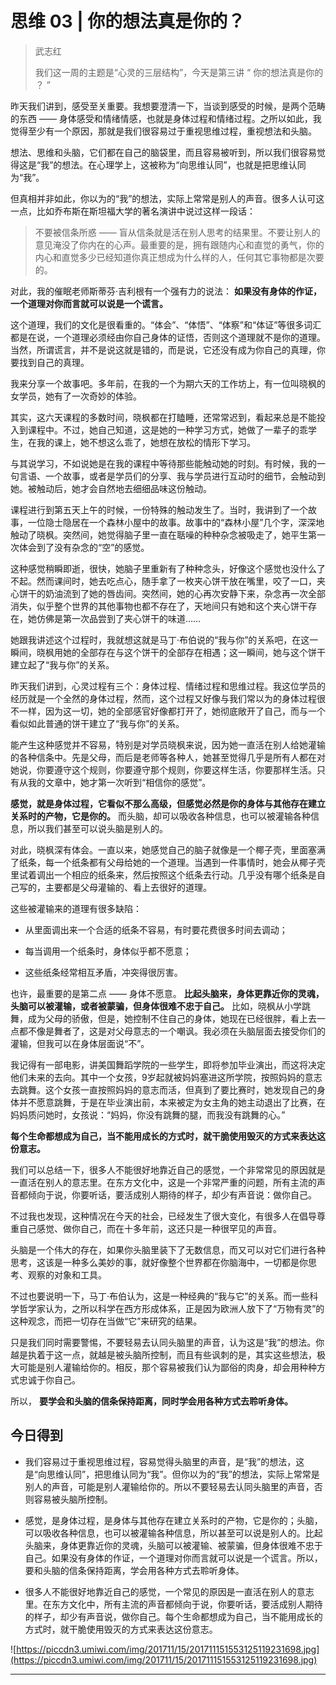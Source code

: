 # 思维 03 | 你的想法真是你的？

> 武志红
> 
> 我们这一周的主题是“心灵的三层结构”，今天是第三讲 “ 你的想法真是你的 ？ ”

昨天我们讲到，感受至关重要。我想要澄清一下，当谈到感受的时候，是两个范畴的东西 —— 身体感受和情绪情感，也就是身体过程和情绪过程。之所以如此，我觉得至少有一个原因，那就是我们很容易过于重视思维过程，重视想法和头脑。

想法、思维和头脑，它们都在自己的脑袋里，而且容易被听到，所以我们很容易觉得这是“我”的想法。在心理学上，这被称为“向思维认同”，也就是把思维认同为“我”。

但真相并非如此，你以为的“我”的想法，实际上常常是别人的声音。很多人认可这一点，比如乔布斯在斯坦福大学的著名演讲中说过这样一段话：

> 不要被信条所惑 —— 盲从信条就是活在别人思考的结果里。不要让别人的意见淹没了你内在的心声。最重要的是，拥有跟随内心和直觉的勇气，你的内心和直觉多少已经知道你真正想成为什么样的人，任何其它事物都是次要的。

对此，我的催眠老师斯蒂芬·吉利根有一个强有力的说法： **如果没有身体的作证，一个道理对你而言就可以说是一个谎言。**

这个道理，我们的文化是很看重的。“体会”、“体悟”、“体察”和“体证”等很多词汇都是在说，一个道理必须经由你自己身体的证悟，否则这个道理就不是你的道理。当然，所谓谎言，并不是说这就是错的，而是说，它还没有成为你自己的真理，你要找到自己的真理。

我来分享一个故事吧。多年前，在我的一个为期六天的工作坊上，有一位叫晓枫的女学员，她有了一次奇妙的体验。

其实，这六天课程的多数时间，晓枫都在打瞌睡，还常常迟到，看起来总是不能投入到课程中。不过，她自己知道，这是她的一种学习方式，她做了一辈子的乖学生，在我的课上，她不想这么乖了，她想在放松的情形下学习。

与其说学习，不如说她是在我的课程中等待那些能触动她的时刻。有时候，我的一句言语、一个故事，或者是学员们的分享、我与学员进行互动时的细节，会触动到她。被触动后，她才会自然地去细细品味这份触动。

课程进行到第五天上午的时候，一份特殊的触动发生了。当时，我讲到了一个故事，一位隐士隐居在一个森林小屋中的故事。故事中的“森林小屋”几个字，深深地触动了晓枫。突然间，她觉得脑子里一直在聒噪的种种杂念被吸走了，她平生第一次体会到了没有杂念的“空”的感觉。

这种感觉稍瞬即逝，很快，她脑子里重新有了种种念头，好像这个感觉也没什么了不起。然而课间时，她去吃点心，随手拿了一枚夹心饼干放在嘴里，咬了一口，夹心饼干的奶油流到了她的唇齿间。突然间，她的心再次安静下来，杂念再一次全部消失，似乎整个世界的其他事物也都不存在了，天地间只有她和这个夹心饼干存在，她仿佛是第一次品尝到了夹心饼干的味道……

她跟我讲述这个过程时，我就想这就是马丁·布伯说的“我与你”的关系吧，在这一瞬间，晓枫用她的全部存在与这个饼干的全部存在相遇；这一瞬间，她与这个饼干建立起了“我与你”的关系。

昨天我们讲到，心灵过程有三个：身体过程、情绪过程和思维过程。我这位学员的经历就是一个全然的身体过程，然而，这个过程又好像与我们常以为的身体过程很不一样，因为这一切，她的全部感官好像都打开了，她彻底敞开了自己，而与一个看似如此普通的饼干建立了“我与你”的关系。

能产生这种感觉并不容易，特别是对学员晓枫来说，因为她一直活在别人给她灌输的各种信条中。先是父母，而后是老师等各种人，她甚至觉得几乎是所有人都在对她说，你要遵守这个规则，你要遵守那个规则，你要这样生活，你要那样生活。只有从我的文章中，她才第一次听到“相信你的感觉”。

 **感觉，就是身体过程，它看似不那么高级，但感觉必然是你的身体与其他存在建立关系时的产物，它是你的。** 而头脑，却可以吸收各种信息，也可以被灌输各种信息，所以我们甚至可以说头脑是别人的。

对此，晓枫深有体会。一直以来，她感觉自己的脑子就像是一个椰子壳，里面塞满了纸条，每一个纸条都有父母给她的一个道理。当遇到一件事情时，她会从椰子壳里试着调出一个相应的纸条来，然后按照这个纸条去行动。几乎没有哪个纸条是自己写的，主要都是父母灌输的、看上去很好的道理。

这些被灌输来的道理有很多缺陷：

* 从里面调出来一个合适的纸条不容易，有时要花费很多时间去调动；

* 每当调用一个纸条时，身体似乎都不愿意；

* 这些纸条经常相互矛盾，冲突得很厉害。

也许，最重要的是第二点 —— 身体不愿意。 **比起头脑来，身体更靠近你的灵魂，头脑可以被灌输，或者被蒙骗，但身体很难不忠于自己。** 比如，晓枫从小学跳舞，成为父母的骄傲，但是，她控制不住自己的身体，她现在已经很胖，看上去一点都不像是舞者了，这是对父母意志的一个嘲讽。我必须在头脑层面去接受你们的灌输，但我可以在身体层面说“不”。

我记得有一部电影，讲美国舞蹈学院的一些学生，即将参加毕业演出，而这将决定他们未来的去向。其中一个女孩，9岁起就被妈妈塞进这所学院，按照妈妈的意志去跳舞。这个女孩一直按照妈妈的意志而活，但真到了要比赛时，她发现自己的身体并不愿意跳舞，于是在毕业演出前，本来被定为女主角的她主动退出了比赛，在妈妈质问她时，女孩说：“妈妈，你没有跳舞的腿，而我没有跳舞的心。”

 **每个生命都想成为自己，当不能用成长的方式时，就干脆使用毁灭的方式来表达这份意志。**

我们可以总结一下，很多人不能很好地靠近自己的感觉，一个非常常见的原因就是一直活在别人的意志里。在东方文化中，这是一个非常严重的问题，所有主流的声音都倾向于说，你要听话，要活成别人期待的样子，却少有声音说：做你自己。

不过我也发现，这种情况在今天的社会，已经发生了很大变化，有很多人在倡导尊重自己感觉、做你自己，而在十多年前，这还只是一种很罕见的声音。

头脑是一个伟大的存在，如果你头脑里装下了无数信息，而又可以对它们进行各种思考，这该是一种多么美妙的事，就好像整个世界都在你脑海中，一切都是你思考、观察的对象和工具。

不过也要说明一下，马丁·布伯认为，这是一种经典的“我与它”的关系。而一些科学哲学家认为，之所以科学在西方形成体系，正是因为欧洲人放下了“万物有灵”的这种观念，而把一切存在当做“它”来研究的结果。

只是我们同时需要警惕，不要轻易去认同头脑里的声音，认为这是“我”的想法。你越是执着于这一点，就越是被头脑所控制，而且有些讽刺的是，其实这些想法，极大可能是别人灌输给你的。相反，那个容易被我们认为鄙俗的肉身，却会用种种方式忠诚于你自己。

所以， **要学会和头脑的信条保持距离，同时学会用各种方式去聆听身体。**

## 今日得到

* 我们容易过于重视思维过程，容易觉得头脑里的声音，是“我”的想法，这是“向思维认同”，把思维认同为“我”。但你以为的“我”的想法，实际上常常是别人的声音，可能是别人灌输给你的。所以不要轻易去认同头脑里的声音，否则容易被头脑所控制。

* 感觉，是身体过程，是身体与其他存在建立关系时的产物，它是你的；头脑，可以吸收各种信息，也可以被灌输各种信息，所以甚至可以说是别人的。比起头脑来，身体更靠近你的灵魂，头脑可以被灌输、被蒙骗，但身体很难不忠于自己。如果没有身体的作证，一个道理对你而言就可以说是一个谎言。所以，要和头脑的信条保持距离，学会用各种方式去聆听身体。

* 很多人不能很好地靠近自己的感觉，一个常见的原因是一直活在别人的意志里。在东方文化中，所有主流的声音都倾向于说，你要听话，要活成别人期待的样子，却少有声音说，做你自己。每个生命都想成为自己，当不能用成长的方式时，就干脆使用毁灭的方式来表达这份意志。

![https://piccdn3.umiwi.com/img/201711/15/201711151553125119231698.jpg](https://piccdn3.umiwi.com/img/201711/15/201711151553125119231698.jpg)

---
